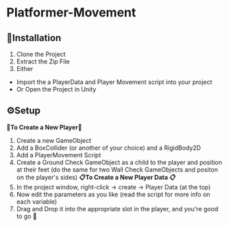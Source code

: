 # Platformer-Movement
## 📂Installation
1. Clone the Project
2. Extract the Zip File
3. Either 
  - Import the a PlayerData and Player Movement script into your project 
  - Or Open the Project in Unity

## ⚙Setup
**🦘To Create a New Player🦘**
1. Create a new GameObject
2. Add a BoxCollider (or another of your choice) and a RigidBody2D
2. Add a PlayerMovement Script
3. Create a Ground Check GameObject as a child to the player and position at their feet (do the same for two Wall Check GameObjects and positon on the player's sides)
**📋To Create a New Player Data 📋**
1. In the project window, right-click -> create -> Player Data (at the top)
2. Now edit the parameters as you like (read the script for more info on each variable)
3. Drag and Drop it into the appropriate slot in the player, and you're good to go 🎉
